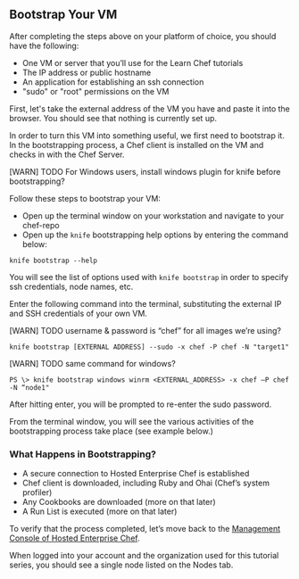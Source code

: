 ## Bootstrap Your VM

After completing the steps above on your platform of choice, you should have the following:

* One VM or server that you’ll use for the Learn Chef tutorials
* The IP address or public hostname
* An application for establishing an ssh connection
* "sudo" or "root" permissions on the VM

First, let's take the external address of the VM you have and paste it into the browser. You should see that nothing is currently set up.

In order to turn this VM into something useful, we first need to bootstrap it. In the bootstrapping process, a Chef client is installed on the VM and checks in with the Chef Server.

[WARN] TODO For Windows users, install windows plugin for knife before bootstrapping?

Follow these steps to bootstrap your VM:

* Open up the terminal window on your workstation and navigate to your chef-repo
* Open up the `knife` bootstrapping help options by entering the command below:

```
knife bootstrap --help
```

You will see the list of options used with `knife bootstrap` in order to specify ssh credentials, node names, etc.

Enter the following command into the terminal, substituting the external IP and SSH credentials of your own VM.

[WARN] TODO username & password is “chef” for all images we’re using?

```
knife bootstrap [EXTERNAL ADDRESS] --sudo -x chef -P chef -N "target1"
```

[WARN] TODO same command for windows?

```
PS \> knife bootstrap windows winrm <EXTERNAL_ADDRESS> -x chef –P chef -N “node1"
```

After hitting enter, you will be prompted to re-enter the sudo password.

From the terminal window, you will see the various activities of the bootstrapping process take place (see example below.)

### What Happens in Bootstrapping?

* A secure connection to Hosted Enterprise Chef is established
* Chef client is downloaded, including Ruby and Ohai (Chef’s system profiler)
* Any Cookbooks are downloaded (more on that later)
* A Run List is executed (more on that later)

To verify that the process completed, let’s move back to the <a href="https://preview.opscode.com" target="_blank">Management Console of Hosted Enterprise Chef</a>.

When logged into your account and the organization used for this tutorial series, you should see a single node listed on the Nodes tab.
